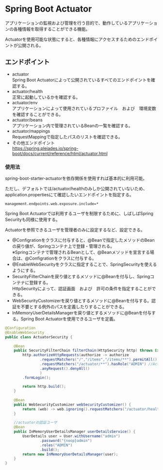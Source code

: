# Spring Boot Actuator
アプリケーションの監視および管理を行う目的で、動作しているアプリケーションの各種情報を取得することができる機能。

Actuatorを使用可能な状態にすると、各種情報にアクセスするためのエンドポイントが公開される。

## エンドポイント
* actuator  
Spring Boot Actuatorによって公開されているすべてのエンドポイントを確認する。
* actuator/health  
正常に起動しているかを確認する。
* actuator/env  
アプリケーションによって使用されているプロファイル　および　環境変数を確認することができる。
* actuator/beans  
アプリケーション内で管理されているBeanの一覧を確認する。
* actuator/mappings  
RequestMappingで指定したパスのリストを確認できる。
* その他エンドポイント  
https://spring.pleiades.io/spring-boot/docs/current/reference/html/actuator.html

### 使用法
spring-boot-starter-actuatorを依存関係を使用すれば基本的に利用可能。

ただし、デフォルトでは/actuator/healthのみしか公開されていないため、application.propertiesにて確認したいエンドポイントを指定する。
~~~ application.properties 
management.endpoints.web.exposure.include=*
~~~

Spring Boot Actuatorでは利用するユーザを制限するために、しばしばSpring Securityも同様に使用する。

Actuatorを参照できるユーザを管理者のみに設定するなど、設定できる。
* @Configrationをクラスに付与すると、@Beanで指定したメソッドのBeanの戻り値が、Springコンテナ上で登録・管理される。  
※Springコンテナで管理されるBeanとして、@Beanメソッドを宣言する場合は、@Configrationをクラスに付与する。
* @EnableWebSecurityをクラスに指定することで、SpringSecurityを使えるようにする。
* SecurityFilterChainを戻り値とするメソッドに@Beanを付与し、Springコンテナに登録する。  
HttpSecurityによって、認証画面　および　許可の条件を指定することができる。
* WebSecurityCustomizerを戻り値とするメソッドに@Beanを付与する。認証を不要とする例外のパスを定義したりすることができる。
* InMemoryUserDetailsManagerを戻り値とするメソッドに@Beanを付与する。Spring Boot Actuatorを使用できるユーザを定義。
~~~ java
@Configuration
@EnableWebSecurity
public class ActuatorSecurity {
	
	@Bean
	public SecurityFilterChain filterChain(HttpSecurity http) throws Exception{
		http.authorizeHttpRequests(authorize -> authorize
				.requestMatchers("/","/items","/items/**").permitAll() //APIは認証不要
				.requestMatchers("/actuator/**").hasRole("ADMIN") //ActuatorはADMINロールユーザのみ
				.anyRequest().denyAll()
				)
		.formLogin();
		
		return http.build();
	}
	
	@Bean
	public WebSecurityCustomizer webSecurityCustomizer() {
		return (web) -> web.ignoring().requestMatchers("/actuator/health");
	}
	
	//actuatorの認証ユーザ
	@Bean
	public InMemoryUserDetailsManager userDetailsService() {
		UserDetails user = User.withUsername("admin")
				.password("{noop}admin")
				.roles("ADMIN")
				.build();
		return new InMemoryUserDetailsManager(user);
	}
}
~~~
